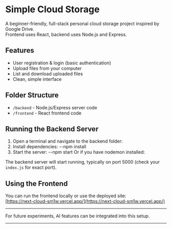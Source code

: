 # Simple Cloud Storage

A beginner-friendly, full-stack personal cloud storage project inspired by Google Drive.  
Frontend uses React, backend uses Node.js and Express.

## Features

- User registration & login (basic authentication)
- Upload files from your computer
- List and download uploaded files
- Clean, simple interface

## Folder Structure

- `/backend` - Node.js/Express server code
- `/frontend` - React frontend code

## Running the Backend Server

1. Open a terminal and navigate to the backend folder:
2. Install dependencies:
--npm install
3. Start the server:
--npm start
Or if you have nodemon installed:

The backend server will start running, typically on port 5000 (check your `index.js` for exact port).

## Using the Frontend

You can run the frontend locally or use the deployed site:  
[https://next-cloud-sm1w.vercel.app/](https://next-cloud-sm1w.vercel.app/)

---

For future experiments, AI features can be integrated into this setup.

---

